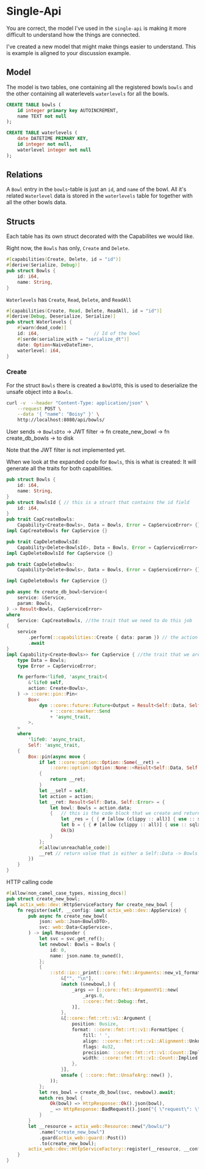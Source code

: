# Single-Api

You are correct, the model I've used in the `single-api` is making it more difficult to understand how the things are connected.

I've created a new model that might make things easier to understand.
This is example is aligned to your discussion example.

## Model

The model is two tables, one containing all the registered bowls `bowls` and the other containing all waterlevels `waterlevels` for all the bowls.

```SQL
CREATE TABLE bowls (
    id integer primary key AUTOINCREMENT,
    name TEXT not null
);

CREATE TABLE waterlevels (
    date DATETIME PRIMARY KEY,
    id integer not null,
    waterlevel integer not null
);
```

## Relations

A `Bowl` entry in the `bowls`-table is just an `id`, and `name` of the bowl.
All it's related `Waterlevel` data is stored in the `waterlevels` table for together with all the other bowls data.

## Structs

Each table has its own struct decorated with the Capabilites we would like.

Right now, the `Bowls` has only, `Create` and `Delete`.
```rust
#[capabilities(Create, Delete, id = "id")]
#[derive(Serialize, Debug)]
pub struct Bowls {
    id: i64, 
    name: String,
}
````

`Waterlevels` has `Create`, `Read`, `Delete`, and `ReadAll`

```rust
#[capabilities(Create, Read, Delete, ReadAll, id = "id")]
#[derive(Debug, Deserialize, Serialize)]
pub struct Waterlevels {
    #[warn(dead_code)]
    id: i64,                    // Id of the bowl
    #[serde(serialize_with = "serialize_dt")]
    date: Option<NaiveDateTime>,
    waterlevel: i64,
}
```

### Create

For the struct `Bowls` there is created a `BowlDTO`, this  is used to deserialize the unsafe object into a `Bowls`.

```sh
curl -v  --header "Content-Type: application/json" \
    --request POST \
    --data '{ "name": "Boisy" }' \
    http://localhost:8080/api/bowls/
```

User sends -> `BowlsDto` -> JWT filter -> fn create_new_bowl -> fn create_db_bowls -> to disk

Note that the JWT filter is not implemented yet.

When we look at the expanded code for `Bowls`, this is what is created:
It will generate all the traits for both capabilities.

```rust
pub struct Bowls {
    id: i64,
    name: String,
}
pub struct BowlsId { // this is a struct that contains the id field
    id: i64,
}
pub trait CapCreateBowls: 
    Capability<Create<Bowls>, Data = Bowls, Error = CapServiceError> {} // Create interface
impl CapCreateBowls for CapService {}

pub trait CapDeleteBowlsId: 
    Capability<Delete<BowlsId>, Data = Bowls, Error = CapServiceError> {} // Delete by Id interface
impl CapDeleteBowlsId for CapService {}

pub trait CapDeleteBowls: 
    Capability<Delete<Bowls>, Data = Bowls, Error = CapServiceError> {} // Delete interface

impl CapDeleteBowls for CapService {}
```


```rust
pub async fn create_db_bowl<Service>(
    service: &Service,
    param: Bowls,
) -> Result<Bowls, CapServiceError>
where
    Service: CapCreateBowls, //the trait that we need to do this job
{
    service
        .perform(::capabilities::Create { data: param }) // the action itself
        .await
}
impl Capability<Create<Bowls>> for CapService { //the trait that we are implementing
    type Data = Bowls;
    type Error = CapServiceError;

    fn perform<'life0, 'async_trait>(
        &'life0 self,
        action: Create<Bowls>,
    ) -> ::core::pin::Pin<
        Box<
            dyn ::core::future::Future<Output = Result<Self::Data, Self::Error>>
                + ::core::marker::Send
                + 'async_trait,
        >,
    >
    where
        'life0: 'async_trait,
        Self: 'async_trait,
    {
        Box::pin(async move {
            if let ::core::option::Option::Some(__ret) =
                ::core::option::Option::None::<Result<Self::Data, Self::Error>>
            {
                return __ret;
            }
            let __self = self;
            let action = action;
            let __ret: Result<Self::Data, Self::Error> = {
                let bowl: Bowls = action.data;
                {   // this is the code block that we create and return a Bowl with
                    let _res = { { # [allow (clippy :: all)] { use :: sqlx :: Arguments as _ ; let arg0 = & (bowl . name) ; let mut query_args = < sqlx :: sqlite :: Sqlite as :: sqlx :: database :: HasArguments > :: Arguments :: default () ; query_args . reserve (1usize , 0 + :: sqlx :: encode :: Encode :: < sqlx :: sqlite :: Sqlite > :: size_hint (arg0)) ; query_args . add (arg0) ; :: sqlx :: query_with :: < sqlx :: sqlite :: Sqlite , _ > ("INSERT INTO bowls (name) VALUES ($1)" , query_args) } } } . execute (& __self . db) . await . expect ("unable to create bowl") ;
                    let b = { { # [allow (clippy :: all)] { use :: sqlx :: Arguments as _ ; let arg0 = & (bowl . name) ; let mut query_args = < sqlx :: sqlite :: Sqlite as :: sqlx :: database :: HasArguments > :: Arguments :: default () ; query_args . reserve (1usize , 0 + :: sqlx :: encode :: Encode :: < sqlx :: sqlite :: Sqlite > :: size_hint (arg0)) ; query_args . add (arg0) ; :: sqlx :: query_with :: < sqlx :: sqlite :: Sqlite , _ > ("SELECT * FROM bowls WHERE name = $1" , query_args) . try_map (| row : sqlx :: sqlite :: SqliteRow | { use :: sqlx :: Row as _ ; let sqlx_query_as_id = row . try_get_unchecked :: < i64 , _ > (0usize) ? ; let sqlx_query_as_name = row . try_get_unchecked :: < String , _ > (1usize) ? ; Ok (Bowls { id : sqlx_query_as_id , name : sqlx_query_as_name , }) }) } } } . fetch_one (& __self . db) . await . expect ("Didn't fint any bowls") ;
                    Ok(b)
                }
            };
            #[allow(unreachable_code)]
            __ret // return value that is either a Self::Data -> Bowls or CapServiceError
        })
    }
}
```


HTTP calling code

```rust
#[allow(non_camel_case_types, missing_docs)]
pub struct create_new_bowl;
impl actix_web::dev::HttpServiceFactory for create_new_bowl {
    fn register(self, __config: &mut actix_web::dev::AppService) {
        pub async fn create_new_bowl(
            json: web::Json<BowlsDTO>,
            svc: web::Data<CapService>,
        ) -> impl Responder {
            let svc = svc.get_ref();
            let newbowl: Bowls = Bowls {
                id: 0,
                name: json.name.to_owned(),
            };
            {
                ::std::io::_print(::core::fmt::Arguments::new_v1_formatted(
                    &["", "\n"],
                    &match (&newbowl,) {
                        _args => [::core::fmt::ArgumentV1::new(
                            _args.0,
                            ::core::fmt::Debug::fmt,
                        )],
                    },
                    &[::core::fmt::rt::v1::Argument {
                        position: 0usize,
                        format: ::core::fmt::rt::v1::FormatSpec {
                            fill: ' ',
                            align: ::core::fmt::rt::v1::Alignment::Unknown,
                            flags: 4u32,
                            precision: ::core::fmt::rt::v1::Count::Implied,
                            width: ::core::fmt::rt::v1::Count::Implied,
                        },
                    }],
                    unsafe { ::core::fmt::UnsafeArg::new() },
                ));
            };
            let res_bowl = create_db_bowl(svc, newbowl).await;
            match res_bowl {
                Ok(bowl) => HttpResponse::Ok().json(bowl),
                _ => HttpResponse::BadRequest().json("{ \"request\": \"bad request\" "),
            }
        }
        let __resource = actix_web::Resource::new("/bowls/")
            .name("create_new_bowl")
            .guard(actix_web::guard::Post())
            .to(create_new_bowl);
        actix_web::dev::HttpServiceFactory::register(__resource, __config)
    }
}
```